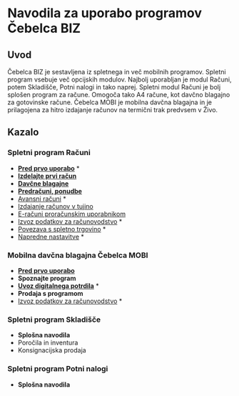 # Navodila za uporabo programov Čebelca BIZ

## Uvod

Čebelca BIZ je sestavljena iz spletnega in več mobilnih programov. Spletni program vsebuje več opcijskih modulov. Najbolj uporabljan je modul Računi, 
potem Skladišče, Potni nalogi in tako naprej. Spletni modul Računi je bolj splošen program za račune. Omogoča tako A4 račune, kot davčno blagajno za
gotovinske račune. Čebelca MOBI je mobilna davčna blagajna in je prilagojena za hitro izdajanje računov na termični trak predvsem v Živo.

## Kazalo

### Spletni program Računi

* **[Pred prvo uporabo](racuni/pred_prvo_uporabo.md)** *
* **[Izdelajte prvi račun](racuni/izdelajte_prvi_racun.md)**
* **[Davčne blagajne](racuni/davcne_blagajne.md)**
* **[Predračuni, ponudbe](racuni/predracuni_ponudbe.md)**
* [Avansni računi](racuni/avansni_racuni.md) *
* [Izdajanje računov v tujino](racuni/izdajanje_racunov_v_tujino.md)
* [E-računi proračunskim uporabnikom](racuni/izdajanje_racunov_v_tujino.md)
* [Izvoz podatkov za računovodstvo](racuni/izvoz_podatkov_za_racunovodstvo.md) *
* [Povezava s spletno trgovino](https://github.com/InvoiceFox/CebelcaBIZ-WooCommerce#readme) *
* [Napredne nastavitve](racuni/napredne_nastavitve.md) *

### Mobilna davčna blagajna Čebelca MOBI

* **[Pred prvo uporabo](mobi/pred_prvo_uporabo.md)**
* **Spoznajte program**
* **[Uvoz digitalnega potrdila](mobi/uvoz_digitalnega_potrdila.md)** *
* **Prodaja s programom**
* [Izvoz podatkov za računovodstvo](mobi/izvoz_podatkov_za_racunovodstvo.md) *

### Spletni program Skladišče

* **Splošna navodila**
* Poročila in inventura
* Konsignacijska prodaja

### Spletni program Potni nalogi

* **Splošna navodila**
